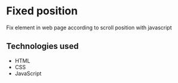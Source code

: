 # Fixed position

Fix element in web page according to scroll position with javascript

## Technologies used

- HTML
- CSS
- JavaScript